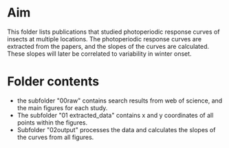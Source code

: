 # Aim
This folder lists publications that studied photoperiodic response curves of insects at multiple locations. The photoperiodic response curves are extracted from the papers, and the slopes of the curves are calculated. These slopes will later be correlated to variability in winter onset. 



# Folder contents

* the subfolder "00raw" contains search results from web of science, and the main figures for each study. 
* The subfolder "01 extracted_data" contains x and y coordinates of all points within the figures. 
* Subfolder "02output" processes the data and calculates the slopes of the curves from all figures.
